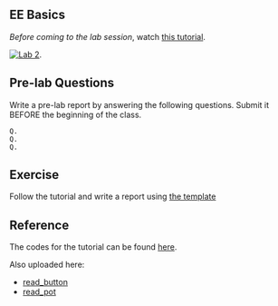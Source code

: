 ## EE Basics

*Before coming to the lab session*, watch [this tutorial](https://www.youtube.com/watch?v=abWCy_aOSwY).

[![Lab 2](lab2.png)](https://www.youtube.com/watch?v=_LCCGFSMOr4).


## Pre-lab Questions

Write a pre-lab report by answering the following questions. Submit it BEFORE the beginning of the class.

```
Q. 
Q. 
Q. 
```

## Exercise
Follow the tutorial and write a report using [the template](http://www.writing.utoronto.ca/advice/specific-types-of-writing/lab-report)

## Reference
The codes for the tutorial can be found [here](https://www.jeremyblum.com/2011/01/17/electrical-engineering-basics-in-arduino-tutorial-3/).

Also uploaded here: 
* [read_button](read_button.pde)
* [read_pot](read_pot.pde)
